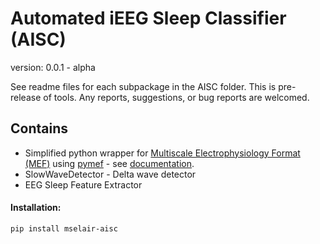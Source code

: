 # Automated iEEG Sleep Classifier (AISC)
version: 0.0.1 - alpha

See readme files for each subpackage in the AISC folder.
This is pre-release of tools. Any reports, suggestions, or bug reports are welcomed.

## Contains
- Simplified python wrapper for [Multiscale Electrophysiology Format (MEF)](https://github.com/msel-source/meflib) using [pymef](https://github.com/msel-source/pymef) - see [documentation](https://pymef.readthedocs.io/en/latest/).
- SlowWaveDetector - Delta wave detector
- EEG Sleep Feature Extractor

#### Installation:

```bash
pip install mselair-aisc
```



